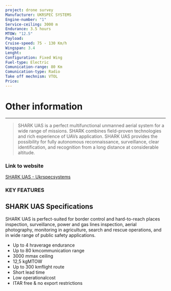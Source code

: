 ```yaml
---
project: drone survey
Manufacturer: UKRSPEC SYSTEMS
Engine-number: "1"
Service-ceiling: 3000 m
Endurance: 3.5 hours
MTOW: "12.5"
Payload: 
Cruise-speed: 75 - 130 Km/h
Wingspan: 3.4
Lenght: 
Configuration: Fixed Wing
Fuel-type: Electric
Comunication-range: 80 Km
Comunication-type: Radio
Take off mechnism: VTOL
Price:
---
```

# Other information
---
>  SHARK UAS is a perfect multifunctional unmanned aerial system for a wide range of missions. SHARK combines field-proven technologies and rich experience of UAVs application. SHARK UAS provides the possibility for fully autonomous reconnaissance, surveillance, clear identification, and recognition from a long distance at considerable altitude.
### Link to website
[SHARK UAS - Ukrspecsystems](https://ukrspecsystems.com/drones/shark-uas)
### KEY FEATURES  
## SHARK UAS Specifications

SHARK UAS is perfect-suited for border control and hard-to-reach places inspection, surveillance, power and gas lines inspection, aerial photography, monitoring in agriculture, search and rescue operations, and in wide range of public safety applications.

* Up to 4 hraverage endurance
* Up to 80 kmcommunication range
* 3000 mmax ceiling
* 12,5 kgMTOW
* Up to 300 kmflight route
* Short lead time
* Low operationalcost
* ITAR free & no export restrictions